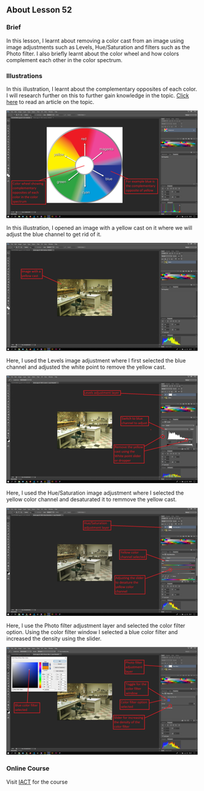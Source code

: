 ## About Lesson 52

### Brief
In this lesson, I learnt about removing a color cast from an image using image adjustments such as Levels, Hue/Saturation and filters such as the Photo filter. I also briefly learnt about the color wheel and how colors complement each other in the color spectrum.

### Illustrations

In this illustration, I learnt about the complementary opposites of each color. I will research further on this to further gain knowledge in the topic. [Click here](https://blog.hubspot.com/marketing/color-theory-design) to read an article on the topic.

![Illustration Example](../assets/images/illustration96.png)

In this illustration, I opened an image with a yellow cast on it where we will adjust the blue channel to get rid of it.

![Illustration Example](../assets/images/illustration97.png)

Here, I used the Levels image adjustment where I first selected the blue channel and adjusted the white point to remove the yellow cast.

![Illustration Example](../assets/images/illustration98.png)

Here, I used the Hue/Saturation image adjustment where I selected the yellow color channel and desaturated it to remmove the yellow cast.

![Illustration Example](../assets/images/illustration99.png)

Here, I use the Photo filter adjustment layer and selected the color filter option. Using the color filter window I selected a blue color filter and increased the density using the slider.

![Illustration Example](../assets/images/illustration100.png)

### Online Course
Visit [IACT](https://iact.ie) for the course